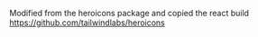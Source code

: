 Modified from the heroicons package and copied the react build
https://github.com/tailwindlabs/heroicons

